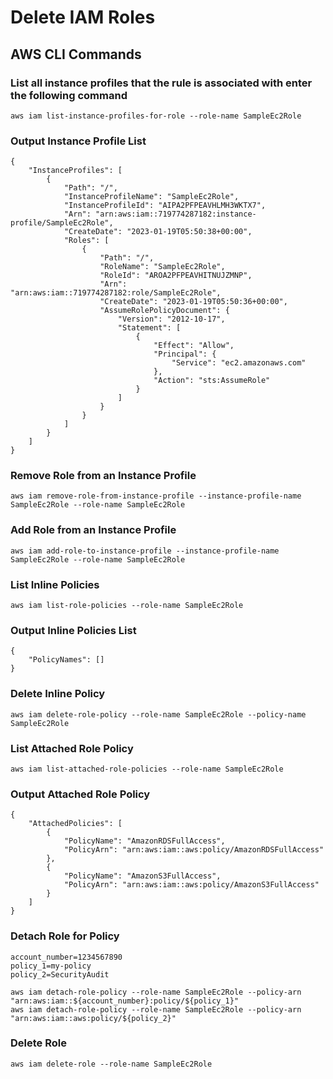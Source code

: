 # Delete IAM Roles

## AWS CLI Commands

### List all instance profiles that the rule is associated with enter the following command

```
aws iam list-instance-profiles-for-role --role-name SampleEc2Role  
```

### Output Instance Profile List

```
{
    "InstanceProfiles": [
        {
            "Path": "/",
            "InstanceProfileName": "SampleEc2Role",
            "InstanceProfileId": "AIPA2PFPEAVHLMH3WKTX7",
            "Arn": "arn:aws:iam::719774287182:instance-profile/SampleEc2Role",
            "CreateDate": "2023-01-19T05:50:38+00:00",
            "Roles": [
                {
                    "Path": "/",
                    "RoleName": "SampleEc2Role",
                    "RoleId": "AROA2PFPEAVHITNUJZMNP",
                    "Arn": "arn:aws:iam::719774287182:role/SampleEc2Role",
                    "CreateDate": "2023-01-19T05:50:36+00:00",
                    "AssumeRolePolicyDocument": {
                        "Version": "2012-10-17",
                        "Statement": [
                            {
                                "Effect": "Allow",
                                "Principal": {
                                    "Service": "ec2.amazonaws.com"
                                },
                                "Action": "sts:AssumeRole"
                            }
                        ]
                    }
                }
            ]
        }
    ]
}
```

### Remove Role from an Instance Profile

```
aws iam remove-role-from-instance-profile --instance-profile-name SampleEc2Role --role-name SampleEc2Role
```

### Add Role from an Instance Profile

```
aws iam add-role-to-instance-profile --instance-profile-name SampleEc2Role --role-name SampleEc2Role
```

### List Inline Policies

```
aws iam list-role-policies --role-name SampleEc2Role
```

### Output Inline Policies List

```
{
    "PolicyNames": []
}
```

### Delete Inline Policy

```
aws iam delete-role-policy --role-name SampleEc2Role --policy-name SampleEc2Role
```

### List Attached Role Policy

```
aws iam list-attached-role-policies --role-name SampleEc2Role
```

### Output Attached Role Policy

```
{
    "AttachedPolicies": [
        {
            "PolicyName": "AmazonRDSFullAccess",
            "PolicyArn": "arn:aws:iam::aws:policy/AmazonRDSFullAccess"
        },
        {
            "PolicyName": "AmazonS3FullAccess",
            "PolicyArn": "arn:aws:iam::aws:policy/AmazonS3FullAccess"
        }
    ]
}
```

### Detach Role for Policy

```
account_number=1234567890
policy_1=my-policy
policy_2=SecurityAudit

aws iam detach-role-policy --role-name SampleEc2Role --policy-arn "arn:aws:iam::${account_number}:policy/${policy_1}"
aws iam detach-role-policy --role-name SampleEc2Role --policy-arn "arn:aws:iam::aws:policy/${policy_2}"
```

### Delete Role

```
aws iam delete-role --role-name SampleEc2Role
```
